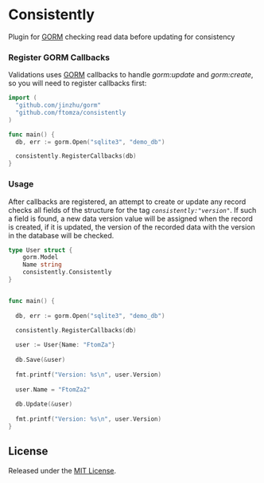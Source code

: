 # Consistently
Plugin for [GORM](https://github.com/jinzhu/gorm) checking read data before updating for consistency

### Register GORM Callbacks
Validations uses [GORM](https://github.com/jinzhu/gorm) callbacks to handle *gorm:update* and *gorm:create*, so you will need to register callbacks first:

```go
import (
  "github.com/jinzhu/gorm"
  "github.com/ftomza/consistently
)

func main() {
  db, err := gorm.Open("sqlite3", "demo_db")

  consistently.RegisterCallbacks(db)
}
```

### Usage

After callbacks are registered, an attempt to create or update any record checks all fields of the structure for the tag *`consistently:"version"`*. If such a field is found, a new data version value will be assigned when the record is created, if it is updated, the version of the recorded data with the version in the database will be checked.

```go
type User struct {
	gorm.Model
	Name string
	consistently.Consistently
}


func main() {
	
  db, err := gorm.Open("sqlite3", "demo_db")

  consistently.RegisterCallbacks(db)
  
  user := User{Name: "FtomZa"}
  
  db.Save(&user)
  
  fmt.printf("Version: %s\n", user.Version)
  
  user.Name = "FtomZa2"
  
  db.Update(&user)
  
  fmt.printf("Version: %s\n", user.Version)
}
```

## License

Released under the [MIT License](http://opensource.org/licenses/MIT).
